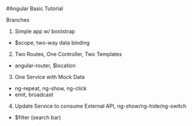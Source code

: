 #Angular Basic Tutorial

Branches

1. Simple app w/ bootstrap
  * $scope, two-way data binding
2. Two Routes, One Controller, Two Templates
  * angular-router, $location
3. One Service with Mock Data
  * ng-repeat, ng-show, ng-click
  * emit, broadcast
4. Update Service to consume External API, ng-show/ng-hide/ng-switch
  * $filter (search bar)